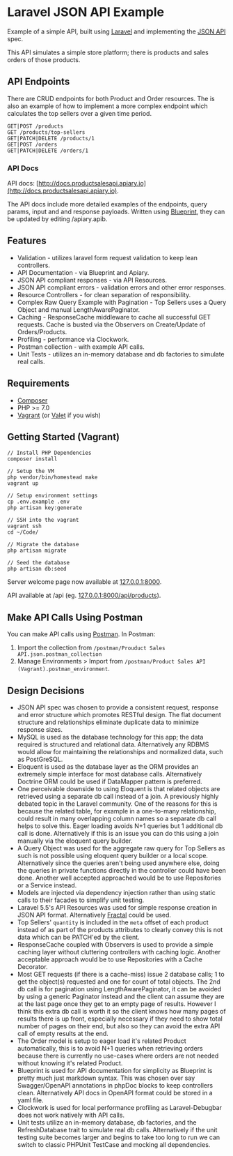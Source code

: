 # Laravel JSON API Example

Example of a simple API, built using [Laravel](https://laravel.com) and implementing the [JSON API](http://jsonapi.org) spec.

This API simulates a simple store platform; there is products and sales orders of those products. 

## API Endpoints

There are CRUD endpoints for both Product and Order resources. The is also an example of how to implement a more complex endpoint which calculates the top sellers over a given time period.

```
GET|POST /products
GET /products/top-sellers
GET|PATCH|DELETE /products/1
GET|POST /orders
GET|PATCH|DELETE /orders/1
```

### API Docs
API docs: [http://docs.productsalesapi.apiary.io](http://docs.productsalesapi.apiary.io).

The API docs include more detailed examples of the endpoints, query params, input and and response payloads. Written using [Blueprint](https://apiblueprint.org), they can be updated by editing /apiary.apib.

## Features

* Validation - utilizes laravel form request validation to keep lean controllers.
* API Documentation - via Blueprint and Apiary.
* JSON API compliant responses - via API Resources.
* JSON API compliant errors - validation errors and other error responses.
* Resource Controllers - for clean separation of responsibility.
* Complex Raw Query Example with Pagination - Top Sellers uses a Query Object and manual LengthAwarePaginator.
* Caching - ResponseCache middleware to cache all successful GET requests. Cache is busted via the Observers on Create/Update of Orders/Products.
* Profiling - performance via Clockwork.
* Postman collection - with example API calls.
* Unit Tests - utilizes an in-memory database and db factories to simulate real calls.

## Requirements

* [Composer](https://getcomposer.org/doc/00-intro.md#globally)
* PHP >= 7.0
* [Vagrant](https://www.vagrantup.com/downloads.html) (or [Valet](https://laravel.com/docs/5.4/valet) if you wish)

## Getting Started (Vagrant)
```
// Install PHP Dependencies
composer install

// Setup the VM
php vendor/bin/homestead make
vagrant up

// Setup environment settings
cp .env.example .env
php artisan key:generate

// SSH into the vagrant
vagrant ssh
cd ~/Code/

// Migrate the database
php artisan migrate

// Seed the database
php artisan db:seed
```

Server welcome page now available at [127.0.0.1:8000](http://127.0.0.1:8000).

API available at /api (eg. [127.0.0.1:8000/api/products](http://127.0.0.1:8000/api/products)).

## Make API Calls Using Postman
You can make API calls using [Postman](https://www.getpostman.com/). In Postman:

1. Import the collection from `/postman/Prouduct Sales API.json.postman_collection`
2. Manage Environments > Import from `/postman/Product Sales API (Vagrant).postman_environment`.

## Design Decisions

* JSON API spec was chosen to provide a consistent request, response and error structure which promotes RESTful design. The flat document structure and relationships eliminate duplicate data to minimize response sizes.
* MySQL is used as the database technology for this app; the data required is structured and relational data. Alternatively any RDBMS would allow for maintaining the relationships and normalized data, such as PostGreSQL.
* Eloquent is used as the database layer as the ORM provides an extremely simple interface for most database calls. Alternatively Doctrine ORM could be used if DataMapper pattern is preferred.
* One perceivable downside to using Eloquent is that related objects are retrieved using a separate db call instead of a join. A previously highly debated topic in the Laravel community. One of the reasons for this is because the related table, for example in a one-to-many relationship, could result in many overlapping column names so a separate db call helps to solve this. Eager loading avoids N+1 queries but 1 additional db call is done. Alternatively if this is an issue you can do this using a join manually via the eloquent query builder.
* A Query Object was used for the aggregate raw query for Top Sellers as such is not possible using eloquent query builder or a local scope. Alternatively since the queries aren't being used anywhere else, doing the queries in private functions directly in the controller could have been done. Another well accepted approached would be to use Repositories or a Service instead. 
* Models are injected via dependency injection rather than using static calls to their facades to simplify unit testing.
* Laravel 5.5's API Resources was used for simple response creation in JSON API format. Alternatively [Fractal](http://fractal.thephpleague.com/) could be used.
* Top Sellers' `quantity` is included in the `meta` offset of each product instead of as part of the products attributes to clearly convey this is not data which can be PATCH'ed by the client.
* ResponseCache coupled with Observers is used to provide a simple caching layer without cluttering controllers with caching logic. Another acceptable approach would be to use Repositories with a Cache Decorator.
* Most GET requests (if there is a cache-miss) issue 2 database calls; 1 to get the object(s) requested and one for count of total objects. The 2nd db call is for pagination using LengthAwarePaginator, it can be avoided by using a generic Paginator instead and the client can assume they are at the last page once they get to an empty page of results. However I think this extra db call is worth it so the client knows how many pages of results there is up front, especially necessary if they need to show total number of pages on their end, but also so they can avoid the extra API call of empty results at the end.
* The Order model is setup to eager load it's related Product automatically, this is to avoid N+1 queries when retrieving orders because there is currently no use-cases where orders are not needed without knowing it's related Product.
* Blueprint is used for API documentation for simplicity as Blueprint is pretty much just markdown syntax. This was chosen over say Swagger/OpenAPI annotations in phpDoc blocks to keep controllers clean. Alternatively API docs in OpenAPI format could be stored in a yaml file.
* Clockwork is used for local performance profiling as Laravel-Debugbar does not work natively with API calls.
* Unit tests utilize an in-memory database, db factories, and the RefreshDatabase trait to simulate real db calls. Alternatively if the unit testing suite becomes larger and begins to take too long to run we can switch to classic PHPUnit TestCase and mocking all dependencies.
